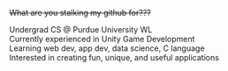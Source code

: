 <s>What are you stalking my github for???</s>

<p>
  Undergrad CS @ Purdue University WL
  <br>
  Currently experienced in Unity Game Development
  <br>
  Learning web dev, app dev, data science, C language
  <br>
  Interested in creating fun, unique, and useful applications
</p>



<!---
ng-daniel/ng-daniel is a ✨ special ✨ repository because its `README.md` (this file) appears on your GitHub profile.
You can click the Preview link to take a look at your changes.
--->
